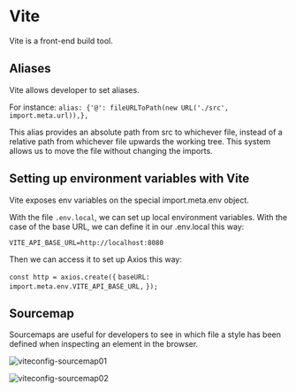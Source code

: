 # Vite

Vite is a front-end build tool.

## Aliases

Vite allows developer to set aliases.

For instance:
`alias: {'@': fileURLToPath(new URL('./src', import.meta.url)),},`

This alias provides an absolute path from src to whichever file, instead of a relative path from whichever file upwards the working tree. This system allows us to move the file without changing the imports.

## Setting up environment variables with Vite

Vite exposes env variables on the special import.meta.env object.

With the file `.env.local`, we can set up local environment variables. With the case of the base URL, we can define it in our .env.local this way:

`VITE_API_BASE_URL=http://localhost:8080`

Then we can access it to set up Axios this way:

`const http = axios.create({`
`baseURL: import.meta.env.VITE_API_BASE_URL,`
`});`

## Sourcemap

Sourcemaps are useful for developers to see in which file a style has been defined when inspecting an element in the browser.

![viteconfig-sourcemap01](../.../images/technical-stack/frontend/frontend-dependencies/vite_01.jpg)

![viteconfig-sourcemap02](../.../images/technical-stack/frontend/frontend-dependencies/vite_02.jpg)
